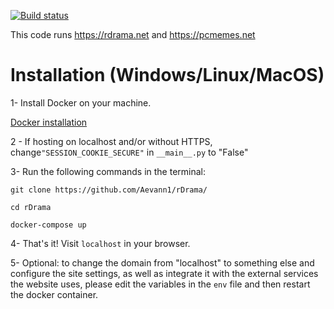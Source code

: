 [![Build status](https://img.shields.io/github/workflow/status/TheMotte/rDrama/run_tests.py/frost)](https://github.com/Aevann1/rDrama/actions?query=workflow%3Arun_tests.py+branch%3Afrost)


This code runs https://rdrama.net and https://pcmemes.net

# Installation (Windows/Linux/MacOS)

1- Install Docker on your machine.

[Docker installation](https://docs.docker.com/get-docker/)

2 - If hosting on localhost and/or without HTTPS, change```"SESSION_COOKIE_SECURE"``` in ```__main__.py``` to "False"

3- Run the following commands in the terminal:

```
git clone https://github.com/Aevann1/rDrama/

cd rDrama

docker-compose up
```

4- That's it! Visit `localhost` in your browser.

5- Optional: to change the domain from "localhost" to something else and configure the site settings, as well as integrate it with the external services the website uses, please edit the variables in the `env` file and then restart the docker container.

